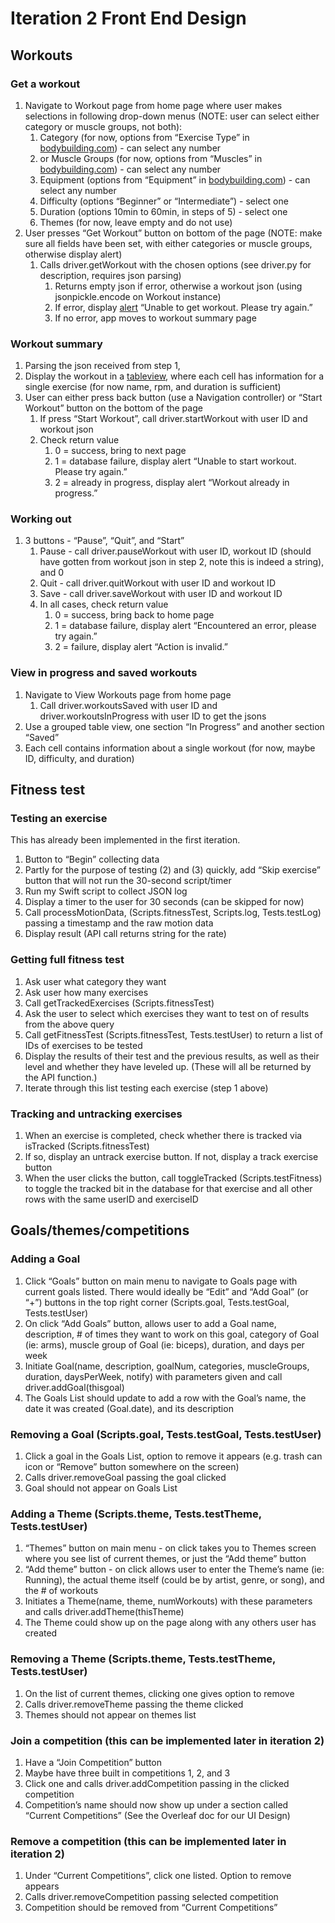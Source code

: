 Iteration 2 Front End Design
============================

Workouts
--------

### Get a workout

1.  Navigate to Workout page from home page where user makes selections in following drop-down menus (NOTE: user can select either category or muscle groups, not both):
	1.  Category (for now, options from “Exercise Type” in [bodybuilding.com](https://www.google.com/url?q=https://www.bodybuilding.com/exercises/finder&sa=D&ust=1519356779402000&usg=AFQjCNFU0iGztuI6R80T4ehi1VNNKri7gg)) \- can select any number
	2.  or Muscle Groups (for now, options from “Muscles” in [bodybuilding.com](https://www.google.com/url?q=https://www.bodybuilding.com/exercises/finder&sa=D&ust=1519356779403000&usg=AFQjCNGFzIzNrR80eq9XMqGZ8BHJIyJiPg)) \- can select any number
	3.  Equipment (options from “Equipment” in [bodybuilding.com](https://www.google.com/url?q=https://www.bodybuilding.com/exercises/finder&sa=D&ust=1519356779403000&usg=AFQjCNGFzIzNrR80eq9XMqGZ8BHJIyJiPg)) \- can select any number
	4.  Difficulty (options “Beginner” or “Intermediate”) - select one
	5.  Duration (options 10min to 60min, in steps of 5) - select one
	6.  Themes (for now, leave empty and do not use)
2.  User presses “Get Workout” button on bottom of the page (NOTE: make sure all fields have been set, with either categories or muscle groups, otherwise display alert)
	1.  Calls driver.getWorkout with the chosen options (see driver.py for description, requires json parsing)
		1.  Returns empty json if error, otherwise a workout json (using jsonpickle.encode on Workout instance)
		2.  If error, display [alert](https://www.google.com/url?q=https://learnappmaking.com/uialertcontroller-alerts-swift-how-to/&sa=D&ust=1519356779404000&usg=AFQjCNHevhW02skm5oFpgY_1ZYSsdK4YRA) “Unable to get workout. Please try again.”
		3.  If no error, app moves to workout summary page

### Workout summary

1.  Parsing the json received from step 1,
2.  Display the workout in a [tableview](https://www.google.com/url?q=https://developer.apple.com/library/content/referencelibrary/GettingStarted/DevelopiOSAppsSwift/CreateATableView.html&sa=D&ust=1519356779405000&usg=AFQjCNFkhOGSB1cgc0d4BaoY29WMQl8CEg), where each cell has information for a single exercise (for now name, rpm, and duration is sufficient)
3.  User can either press back button (use a Navigation controller) or “Start Workout” button on the bottom of the page
	1.  If press “Start Workout”, call driver.startWorkout with user ID and workout json
	2.  Check return value
		1.  0 = success, bring to next page
		2.  1 = database failure, display alert “Unable to start workout. Please try again.”
		3.  2 = already in progress, display alert “Workout already in progress.”

### Working out

1.  3 buttons - “Pause”, “Quit”, and “Start”
	1.  Pause - call driver.pauseWorkout with user ID, workout ID (should have gotten from workout json in step 2, note this is indeed a string), and 0
	2.  Quit -  call driver.quitWorkout with user ID and workout ID
	3.  Save -  call driver.saveWorkout with user ID and workout ID
	4.  In all cases, check return value
		1.  0 = success, bring back to home page
		2.  1 = database failure, display alert “Encountered an error, please try again.”
		3.  2 = failure, display alert “Action is invalid.”

### View in progress and saved workouts

1.  Navigate to View Workouts page from home page
	1.  Call driver.workoutsSaved with user ID and driver.workoutsInProgress with user ID to get the jsons
2.  Use a grouped table view, one section “In Progress” and another section “Saved”
3.  Each cell contains information about a single workout (for now, maybe ID, difficulty, and duration)

Fitness test
------------

### Testing an exercise

This has already been implemented in the first iteration.

1.  Button to “Begin” collecting data
2.  Partly for the purpose of testing (2) and (3) quickly, add “Skip exercise” button that will not run the 30-second script/timer
3.  Run my Swift script to collect JSON log
4.  Display a timer to the user for 30 seconds (can be skipped for now)
5.  Call processMotionData, (Scripts.fitnessTest, Scripts.log, Tests.testLog) passing a timestamp and the raw motion data
6.  Display result (API call returns string for the rate)

### Getting full fitness test

1.  Ask user what category they want
2.  Ask user how many exercises
3.  Call getTrackedExercises (Scripts.fitnessTest)
4.  Ask the user to select which exercises they want to test on of results from the above query  
5.  Call getFitnessTest (Scripts.fitnessTest, Tests.testUser) to return a list of IDs of exercises to be tested  
6.  Display the results of their test and the previous results, as well as their level and whether they have leveled up. (These will all be returned by the API function.)
7.  Iterate through this list testing each exercise (step 1 above) 

### Tracking and untracking exercises

1.  When an exercise is completed, check whether there is tracked via isTracked (Scripts.fitnessTest)  
2.  If so, display an untrack exercise button. If not, display a track exercise button
3.  When the user clicks the button, call toggleTracked (Scripts.testFitness) to toggle the tracked bit in the database for that exercise and all other rows with the same userID and exerciseID  

Goals/themes/competitions
-------------------------

### Adding a Goal

1.  Click “Goals” button on main menu to navigate to Goals page with current goals listed. There would ideally be “Edit” and “Add Goal” (or “+”) buttons in the top right corner (Scripts.goal, Tests.testGoal, Tests.testUser)
2.  On click “Add Goals” button, allows user to add a Goal name, description, # of times they want to work on this goal, category of Goal (ie: arms), muscle group of Goal (ie: biceps), duration, and days per week
3.  Initiate Goal(name, description, goalNum, categories, muscleGroups, duration, daysPerWeek, notify) with parameters given and call driver.addGoal(thisgoal)
4.  The Goals List should update to add a row with the Goal’s name, the date it was created (Goal.date), and its description

### Removing a Goal (Scripts.goal, Tests.testGoal, Tests.testUser)

1.  Click a goal in the Goals List, option to remove it appears (e.g. trash can icon or “Remove” button somewhere on the screen)
2.  Calls driver.removeGoal passing the goal clicked
3.  Goal should not appear on Goals List

### Adding a Theme (Scripts.theme, Tests.testTheme, Tests.testUser)

1.  “Themes” button on main menu - on click takes you to Themes screen where you see list of current themes, or just the “Add theme” button
2.  “Add theme” button - on click allows user to enter the Theme’s name (ie: Running), the actual theme itself (could be by artist, genre, or song), and the # of workouts
3.  Initiates a Theme(name, theme, numWorkouts) with these parameters and calls driver.addTheme(thisTheme)
4.  The Theme could show up on the page along with any others user has created

### Removing a Theme (Scripts.theme, Tests.testTheme, Tests.testUser)

1.  On the list of current themes, clicking one gives option to remove
2.  Calls driver.removeTheme passing the theme clicked
3.  Themes should not appear on themes list

### Join a competition (this can be implemented later in iteration 2)

1.  Have a “Join Competition” button
2.  Maybe have three built in competitions 1, 2, and 3
3.  Click one and calls driver.addCompetition passing in the clicked competition
4.  Competition’s name should now show up under a section called “Current Competitions” (See the Overleaf doc for our UI Design)

### Remove a competition (this can be implemented later in iteration 2)

1.  Under “Current Competitions”, click one listed. Option to remove appears
2.  Calls driver.removeCompetition passing selected competition
3.  Competition should be removed from “Current Competitions”